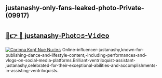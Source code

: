 ## justanashy-only-fans​-leaked-photo​-Private-(09917)


# <h2><a href="https://mediaupload.pro?title=justanashy&ref=git">🔗👉 🔴 justanashy-P𝚑ot𝚘𝚜-V𝚒d𝚎o</a></h2>

[![Corinna Kopf Nue Nu𝚍e𝚜](https://i.imgur.com/0qMVB7G.gif)](https://mediaupload.pro?title=justanashy&ref=git)
Online-influencer-justanashy,known-for-publishing-dance-and-lifestyle-content,-including-performances-and-vlogs-on-social-media-platforms.Brilliant-ventriloquist-assistant-justanashy,celebrated-for-their-exceptional-abilities-and-accomplishments-in-assisting-ventriloquists.  